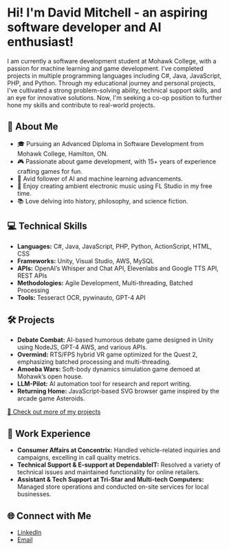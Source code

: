 # Hi! I'm David Mitchell - an aspiring software developer and AI enthusiast!

I am currently a software development student at Mohawk College, with a passion for machine learning and game development. I've completed projects in multiple programming languages including C#, Java, JavaScript, PHP, and Python. Through my educational journey and personal projects, I've cultivated a strong problem-solving ability, technical support skills, and an eye for innovative solutions. Now, I'm seeking a co-op position to further hone my skills and contribute to real-world projects.

## 🚀 About Me
- 🎓 Pursuing an Advanced Diploma in Software Development from Mohawk College, Hamilton, ON.
- 🎮 Passionate about game development, with 15+ years of experience crafting games for fun.
- 🤖 Avid follower of AI and machine learning advancements.
- 🎵 Enjoy creating ambient electronic music using FL Studio in my free time.
- 📚 Love delving into history, philosophy, and science fiction.

## 💻 Technical Skills
- **Languages:** C#, Java, JavaScript, PHP, Python, ActionScript, HTML, CSS
- **Frameworks:** Unity, Visual Studio, AWS, MySQL
- **APIs:** OpenAI’s Whisper and Chat API, Elevenlabs and Google TTS API, REST APIs
- **Methodologies:** Agile Development, Multi-threading, Batched Processing
- **Tools:** Tesseract OCR, pywinauto, GPT-4 API

## 🛠️ Projects
- **Debate Combat:** AI-based humorous debate game designed in Unity using NodeJS, GPT-4 AWS, and various APIs.
- **Overmind:** RTS/FPS hybrid VR game optimized for the Quest 2, emphasizing batched processing and multi-threading.
- **Amoeba Wars:** Soft-body dynamics simulation game demoed at Mohawk’s open house.
- **LLM-Pilot:** AI automation tool for research and report writing.
- **Returning Home:** JavaScript-based SVG browser game inspired by the arcade game Asteroids.

[🔗 Check out more of my projects](https://github.com/DaveM0820?tab=repositories)

## 🏢 Work Experience
- **Consumer Affairs at Concentrix:** Handled vehicle-related inquiries and campaigns, excelling in call quality metrics.
- **Technical Support & E-support at DependableIT:** Resolved a variety of technical issues and maintained functionality for online retailers.
- **Assistant & Tech Support at Tri-Star and Multi-tech Computers:** Managed store operations and conducted on-site services for local businesses.

## 🌐 Connect with Me
- [LinkedIn](https://www.linkedin.com/in/david-mitchell-47982b197/)
- [Email](mailto:dmitchel0820@gmail.com)
